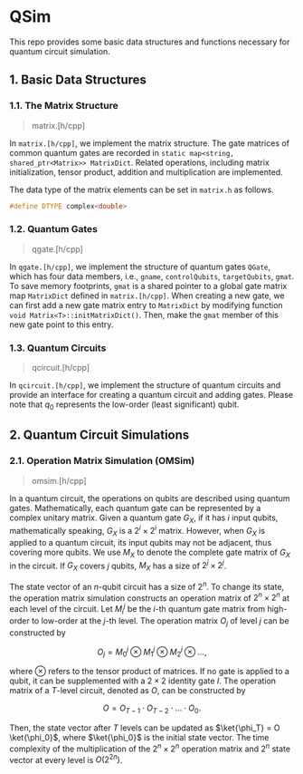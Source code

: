# QSim

This repo provides some basic data structures and functions necessary for quantum circuit simulation. 

## 1. Basic Data Structures

### 1.1. The Matrix Structure

> matrix.[h/cpp]

In `matrix.[h/cpp]`, we implement the matrix structure. The gate matrices of common quantum gates are recorded in `static map<string, shared_ptr<Matrix>> MatrixDict`. Related operations, including matrix initialization, tensor product, addition and multiplication are implemented. 

The data type of the matrix elements can be set in `matrix.h` as follows. 

```cpp
#define DTYPE complex<double>
```

### 1.2. Quantum Gates

> qgate.[h/cpp]

In `qgate.[h/cpp]`, we implement the structure of quantum gates `QGate`, which has four data members, i.e., `gname`, `controlQubits`, `targetQubits`, `gmat`. To save memory footprints, `gmat` is a shared pointer to a global gate matrix map `MatrixDict` defined in `matrix.[h/cpp]`. 
When creating a new gate, we can first add a new gate matrix entry to `MatrixDict` by modifying function `void Matrix<T>::initMatrixDict()`. Then, make the `gmat` member of this new gate point to this entry. 

### 1.3. Quantum Circuits

> qcircuit.[h/cpp]

In `qcircuit.[h/cpp]`, we implement the structure of quantum circuits and provide an interface for creating a quantum circuit and adding gates. Please note that $q_0$ represents the low-order (least significant) qubit. 

## 2. Quantum Circuit Simulations

### 2.1. Operation Matrix Simulation (OMSim)

> omsim.[h/cpp]

In a quantum circuit, the operations on qubits are described using quantum gates. Mathematically, each quantum gate can be represented by a complex unitary matrix. Given a quantum gate $G_X$, if it has $i$ input qubits, mathematically speaking, $G_X$ is a $2^i \times 2^i$ matrix. However, when $G_X$ is applied to a quantum circuit, its input qubits may not be adjacent, thus covering more qubits. We use $M_X$ to denote the complete gate matrix of $G_X$ in the circuit. If $G_X$ covers $j$ qubits, $M_X$ has a size of $2^j \times 2^j$. 

The state vector of an $n$-qubit circuit has a size of $2^n$. To change its state, the operation matrix simulation constructs an operation matrix of $2^n \times 2^n$ at each level of the circuit. 
Let $M_i^j$ be the $i$-th quantum gate matrix from high-order to low-order at the $j$-th level. 
The operation matrix $O_j$ of level $j$ can be constructed by

$$
    O_j=M_0^j \otimes M_1^j \otimes M_2^j \otimes \ldots, 
$$

where $\otimes$ refers to the tensor product of matrices. If no gate is applied to a qubit, it can be supplemented with a $2\times2$ identity gate $I$. 
The operation matrix of a $T$-level circuit, denoted as $O$, can be constructed by

$$
    O = O_{T-1} \cdot O_{T-2} \cdot \ldots \cdot O_0. 
$$

Then, the state vector after $T$ levels can be updated as $\ket{\phi_T} = O \ket{\phi_0}$, where $\ket{\phi_0}$ is the initial state vector. 
The time complexity of the multiplication of the $2^n \times 2^n$ operation matrix and $2^n$ state vector at every level is $O(2^{2n})$. 
